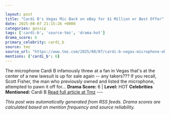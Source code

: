 ```yaml
---

layout: post
title: "Cardi B's Vegas Mic Back on eBay for $1 Million or Best Offer"
date: 2025-08-07 21:15:26 +0000
categories: gossip
tags: ['cardi-b', 'source-tmz', 'drama-hot']
drama_score: 6
primary_celebrity: cardi_b
source: tmz
source_url: "https://www.tmz.com/2025/08/07/cardi-b-vegas-microphone-ebay/"
mentions: {'cardi_b': 6}
---
```


The microphone Cardi B infamously threw at a fan in Vegas that's at the center of a new lawsuit is up for sale again -- any takers??? If you recall, Scott Fisher, the man who previously owned and listed the microphone, attempted to pawn it off for… **Drama Score:** 6 | **Level:** HOT **Celebrities Mentioned:** Cardi B [Read full article at Tmz](https://www.tmz.com/2025/08/07/cardi-b-vegas-microphone-ebay/) --- 

*This post was automatically generated from RSS feeds. Drama scores are calculated based on mention frequency and source reliability.*